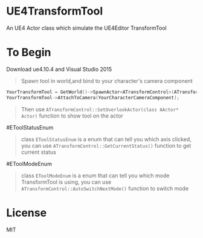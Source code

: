 # UE4TransformTool
An UE4 Actor class which simulate the UE4Editor TransformTool

# To Begin
Download ue4.10.4 and Visual Studio 2015

> Spawn tool in world,and bind to your character's camera component

```C++
YourTransformTool = GetWorld()->SpawnActor<ATransformControl>(ATransformControl::StaticClass());
YourTransformTool->AttachToCamera(YourCharacterCameraComponent);
```

> Then use `ATransformControl::SetOverlookActor(class AActor* Actor)` function to show tool on the actor

#EToolStatusEnum
> class `EToolStatusEnum` is a enum that can tell you which axis clicked,
> you can use `ATransformControl::GetCurrentStatus()` function to get current status

#EToolModeEnum
> class `EToolModeEnum` is a enum that can tell you which mode TransformTool is using,
> you can use `ATransformControl::AutoSwitchNextMode()` function to switch mode

# License
MIT